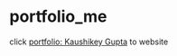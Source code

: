 # portfolio_me
click <a href="https://kaushikey.github.io/portfolio_me/" target="_blank">portfolio: Kaushikey Gupta</a> to website
